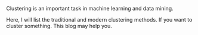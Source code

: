 Clustering is an important task in machine learning and data mining.

Here, I will list the traditional and modern clustering methods. If you want to cluster something. This blog may help you.

